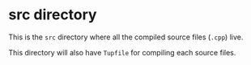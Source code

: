 # src directory

This is the `src` directory where all the compiled source files (`.cpp`) live.

This directory will also have `Tupfile` for compiling each source files.
